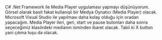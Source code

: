 C# .Net Framework ile Media Player uygulaması yapmayı düşünüyorum. Görsel olarak basit fakat kullanışlı bir Medya Oynatıcı (Media Player) olacak. Microsoft Visual Studio ile yapılması daha kolay olduğu için oradan yapacağım. Media Player ileri, geri, start ve pause butonları daha sonra seçeceğimiz klasördeki medianın isminden ibaret olacak. Tabii ki X button yani çıkma tuşu da olacak.   
